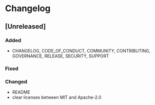 <!--
Copyright 2021 Ludan Stoecklé
SPDX-License-Identifier: CC-BY-4.0
-->
# Changelog

<!---
## [Unreleased]

### Added

### Fixed

### Changed

-->

## [Unreleased]

### Added

- CHANGELOG, CODE_OF_CONDUCT, COMMUNITY, CONTRIBUTING, GOVERNANCE, RELEASE, SECURITY, SUPPORT

### Fixed

### Changed

- README
- clear licenses between MIT and Apache-2.0

